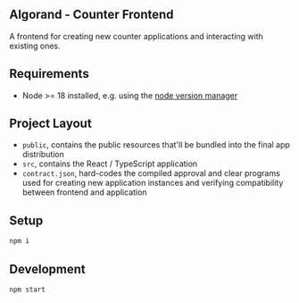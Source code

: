 ## Algorand - Counter Frontend

A frontend for creating new counter applications and interacting with existing ones.

## Requirements

- Node >= 18 installed, e.g. using the [node version manager](https://github.com/nvm-sh/nvm)

## Project Layout

- `public`, contains the public resources that'll be bundled into the final app distribution
- `src`, contains the React / TypeScript application 
- `contract.json`, hard-codes the compiled approval and clear programs used for creating new application instances and verifying compatibility between frontend and application

## Setup

```bash
npm i
```

## Development

```bash
npm start
```
